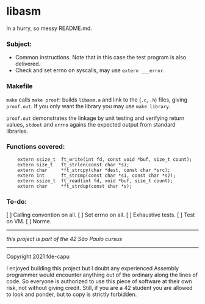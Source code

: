 # libasm

In a hurry, so messy README.md.

### Subject:

- Common instructions. Note that in this case the test program is also delivered. 
- Check and set errno on  syscalls, may use `extern ___error`.

### Makefile

`make` calls `make proof`: builds `libasm.a` and link to the (`.c`, `.h`) files, giving `proof.out`. If you only want the library you may use `make library`.

`proof.out` demonstrates the linkage by unit testing and verifying return values, `stdout` and `errno` agains the expected output from standard libraries.

### Functions covered:

```
	extern ssize_t	ft_write(int fd, const void *buf, size_t count);
	extern size_t	ft_strlen(const char *s);
	extern char		*ft_strcpy(char *dest, const char *src);
	extern int		ft_strcmp(const char *s1, const char *s2);
	extern ssize_t	ft_read(int fd, void *buf, size_t count);
	extern char		*ft_strdup(const char *s);
```

### To-do:

[ ] Calling convention on all.
[ ] Set errno on all.
[ ] Exhaustive tests.
[ ] Test on VM.
[ ] Norme.

---

*this project is part of the 42 São Paulo cursus*

---

Copyright 2021 fde-capu

I enjoyed building this project but I doubt any experienced Assembly programmer would encounter anything out of the ordinary along the lines of code. So everyone is authorized to use this piece of software at their own risk, not without giving credit. Still, if you are a 42 student you are allowed to look and ponder, but to copy is strictly forbidden.

